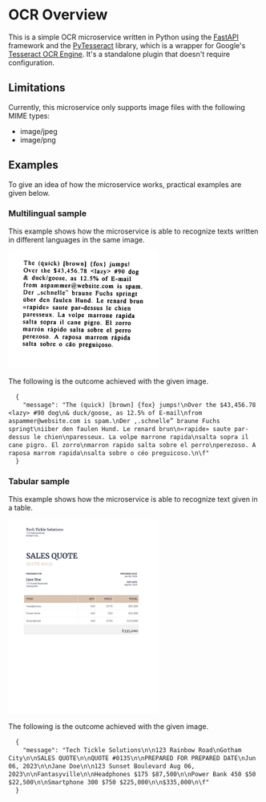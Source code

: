 # OCR Overview
This is a simple OCR microservice written in Python using the [FastAPI](https://github.com/tiangolo/fastapi) framework and the [PyTesseract](https://github.com/madmaze/pytesseract) library, which is a wrapper for Google's [Tesseract OCR Engine](https://github.com/tesseract-ocr/tesseract). It's a standalone plugin that doesn't require configuration.

## Limitations
Currently, this microservice only supports image files with the following MIME types:
- image/jpeg
- image/png

## Examples
To give an idea of how the microservice works, practical examples are given below.

### Multilingual sample
This example shows how the microservice is able to recognize texts written in different languages in the same image.

<img src="../assets/images/ocr-multilingual-sample.png" width="300"/>

The following is the outcome achieved with the given image.

      {
        "message": "The (quick) [brown] {fox} jumps!\nOver the $43,456.78 <lazy> #90 dog\n& duck/goose, as 12.5% of E-mail\nfrom aspammer@website.com is spam.\nDer ,.schnelle” braune Fuchs springt\niiber den faulen Hund. Le renard brun\n«rapide» saute par-dessus le chien\nparesseux. La volpe marrone rapida\nsalta sopra il cane pigro. El zorro\nmarron rapido salta sobre el perro\nperezoso. A raposa marrom rapida\nsalta sobre o céo preguicoso.\n\f"
      }

### Tabular sample
This example shows how the microservice is able to recognize text given in a table.

<img src="../assets/images/ocr-sales-quote-sample.png" width="300"/>

The following is the outcome achieved with the given image.

      {
        "message": "Tech Tickle Solutions\n\n123 Rainbow Road\nGotham City\n\nSALES QUOTE\n\nQUOTE #0135\n\nPREPARED FOR PREPARED DATE\nJun 06, 2023\n\nJane Doe\n\n123 Sunset Boulevard Aug 06, 2023\n\nFantasyville\n\nHeadphones $175 $87,500\n\nPower Bank 450 $50 $22,500\n\nSmartphone 300 $750 $225,000\n\n$335,000\n\f"
      }